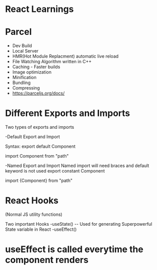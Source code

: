 # React Learnings


# Parcel

- Dev Build
- Local Server
- HMR(Hot Module Replacment) automatic live reload 
- File Watching Algorithm written in C++
- Caching - Faster builds
- Image optimization
- Minification
- Bundling
- Compressing 
- https://parceljs.org/docs/


# Different Exports and Imports 
Two types of exports and imports 

-Default Export and Import

Syntax: export default Component

import  Component from "path"


-Named Export and Import
Named import will need braces and default keyword is not used
export constant Component

import {Component} from "path"



# React Hooks
(Normal JS utility functions)

Two important Hooks
-useState() -- Used for generating  Superpowerful State variable  in React 
-useEffect()

# useEffect is called everytime the component renders



